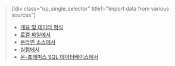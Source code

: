 > [!div class="op_single_selector" title1="Import data from various sources"]
> * [개요 및 데이터 형식](../articles/machine-learning/machine-learning-data-science-import-data.md)
> * [로컬 파일에서](../articles/machine-learning/machine-learning-import-data-from-local-file.md)
> * [온라인 소스에서](../articles/machine-learning/machine-learning-import-data-from-online-sources.md)
> * [실험에서](../articles/machine-learning/machine-learning-import-data-from-an-experiment.md)
> * [온-프레미스 SQL 데이터베이스에서](../articles/machine-learning/machine-learning-use-data-from-an-on-premises-sql-server.md)
>  



<!--HONumber=Dec16_HO2-->


